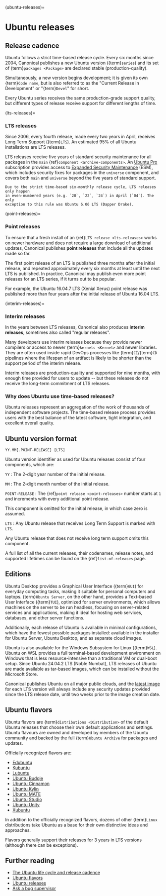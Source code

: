 (ubuntu-releases)=
# Ubuntu releases

## Release cadence

Ubuntu follows a strict time-based release cycle. Every six months since 2004,
Canonical publishes a new Ubuntu version ({term}`series`) and its set of
{term}`packages <Package>` are declared stable (production-quality).

Simultaneously, a new version begins development; it is given its own
{term}`Code name`, but is also referred to as the "Current Release in
Development" or "{term}`Devel`" for short.

Every Ubuntu series receives the same production-grade support quality,
but different types of release receive support for different lengths of time.


(lts-releases)=
### LTS releases

Since 2006, every fourth release, made every two years in April, receives
Long Term Support ({term}`LTS`). An estimated 95% of all Ubuntu installations
are LTS releases.

LTS releases receive five years of standard security maintenance for all
packages in the `main` {ref}`component <archive-components>`. An
[Ubuntu Pro](https://ubuntu.com/pro) subscription provides access to
[Expanded Security Maintenance](https://ubuntu.com/security/esm) (ESM),
which includes security fixes for packages in the `universe` component,
and covers both `main` and `universe` beyond the five years of standard support.

```{note}
Due to the strict time-based six-monthly release cycle, LTS releases only happen
in even-numbered years (e.g. `20`, `22`, `24`) in April (`04`). The only
exception to this rule was Ubuntu 6.06 LTS (Dapper Drake).
```


(point-releases)=
### Point releases

To ensure that a fresh install of an {ref}`LTS release <lts-releases>` works on
newer hardware and does not require a large download of additional updates,
Canonical publishes **point releases** that include all the updates made so far.

The first point release of an LTS is published three months after the initial
release, and repeated approximately every six months at least until the next LTS
is published. In practice, Canonical may publish even more point releases for an
LTS series, if it turns out to be popular.

For example, the Ubuntu 16.04.7 LTS (Xenial Xerus) point release was published
more than four years after the initial release of Ubuntu 16.04 LTS.


(interim-releases)=
### Interim releases

In the years between LTS releases, Canonical also produces **interim releases**,
sometimes also called "regular releases".

Many developers use interim releases because they provide newer compilers or
access to newer {term}`kernels <Kernel>` and newer libraries. They are often
used inside rapid DevOps processes like {term}`CI`/{term}`CD` pipelines where
the lifespan of an artifact is likely to be shorter than the support period of
the interim release.

Interim releases are production-quality and supported for nine months, with
enough time provided for users to update -- but these releases do not receive
the long-term commitment of LTS releases.


### Why does Ubuntu use time-based releases?

Ubuntu releases represent an aggregation of the work of thousands of independent
software projects. The time-based release process provides users with the best
balance of the latest software, tight integration, and excellent overall
quality.


## Ubuntu version format

```none
YY.MM[.POINT-RELEASE] [LTS]
```

Ubuntu version identifier as used for Ubuntu releases consist of four
components, which are:

`YY`
: The 2-digit year number of the initial release.

`MM`
: The 2-digit month number of the initial release.

`POINT-RELEASE`
: The {ref}`point release <point-releases>` number starts at `1` and increments
  with every additional point release.

  This component is omitted for the initial release, in which case zero is
  assumed.

`LTS`
: Any Ubuntu release that receives Long Term Support is marked with `LTS`.

  Any Ubuntu release that does not receive long term support omits this
  component.


A full list of all the current releases, their codenames, release notes, and
supported lifetimes can be found on the {ref}`list-of-releases` page.


## Editions

Ubuntu Desktop provides a Graphical User Interface ({term}`GUI`) for everyday
computing tasks, making it suitable for personal computers and laptops.
{term}`Ubuntu Server`, on the other hand, provides a Text-based User Interface
({term}`TUI`), optimized for server environments, which allows machines on the
server to be run headless, focusing on server-related services and applications,
making it ideal for hosting web services, databases, and other server functions.

Additionally, each release of Ubuntu is available in minimal configurations,
which have the fewest possible packages installed: available in the installer
for Ubuntu Server, Ubuntu Desktop, and as separate cloud images.

Ubuntu is also available for the Windows Subsystem for Linux ({term}`WSL`).
Ubuntu on WSL provides a full terminal-based development environment on Windows
that is less resource-intensive than a traditional VM or dual-boot setup. Since
Ubuntu 24.04.2 LTS (Noble Numbat), LTS releases of Ubuntu are made available as
tar-based images, which can be installed without the Microsoft Store.

Canonical publishes Ubuntu on all major public clouds, and the
[latest image](https://cloud-images.ubuntu.com/) for each LTS version will
always include any security updates provided since the LTS release date, until
two weeks prior to the image creation date.


## Ubuntu flavors

Ubuntu flavors are {term}`distributions <Distribution>` of the default Ubuntu
releases that choose their own default applications and settings. Ubuntu
flavours are owned and developed by members of the Ubuntu community and backed
by the full {term}`Ubuntu Archive` for packages and updates.

Officially recognized flavors are:

- [Edubuntu](https://edubuntu.org/)
- [Kubuntu](https://kubuntu.org/)
- [Lubuntu](https://lubuntu.me/)
- [Ubuntu Budgie](https://ubuntubudgie.org/)
- [Ubuntu Cinnamon](https://ubuntucinnamon.org/)
- [Ubuntu Kylin](https://www.ubuntukylin.com/index-en.html)
- [Ubuntu MATE](https://ubuntu-mate.org/)
- [Ubuntu Studio](https://ubuntustudio.org/)
- [Ubuntu Unity](https://ubuntuunity.org/)
- [Xubuntu](https://xubuntu.org/)

In addition to the officially recognized flavors, dozens of other {term}`Linux`
distributions take Ubuntu as a base for their own distinctive ideas and
approaches.

Flavors generally support their releases for 3 years in LTS versions (although
there can be exceptions).


## Further reading

- [The Ubuntu life cycle and release cadence](https://ubuntu.com/about/release-cycle)
- [Ubuntu flavors](https://ubuntu.com/desktop/flavours)
- [Ubuntu releases](https://releases.ubuntu.com/)
- [Ask a bug supervisor](https://answers.launchpad.net/launchpad/+question/140509)
